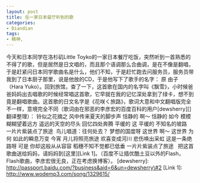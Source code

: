 ```yaml
---
layout: post
title: 在一家日本餐厅听到的歌
categories:
- Diandian
tags:
- 精神, 
---
```

今天和日本同学在洛杉矶Little Toyko的一家日本餐厅吃饭，突然听到一首熟悉的不得了的歌，但是居然是日文唱的，而且那个语调那么合曲调，是在不像是翻唱，于是赶紧问日本同学歌曲名是什么，他们不知，于是赶忙跑去问服务员，服务员带我到了日本厨子那里，说是他放的CD，于是他写下了歌手的名字： 原 由子 （Hara Yuko）。回到旅馆，查了一下，这首歌在国内的名字叫《飘雪》，小时候爸爸妈妈出去唱歌的时候经常唱这首歌，它早就在我的记忆深处拿到了绿卡，想不到竟是翻唱歌曲。这首歌的日文名字是《花咲く旅路》，歌词大意和中文翻唱版完全不一样，意境完全不同（歌词由在邪恶的李彦宏的百度百科的用户\[dewsherry\]\[\]翻译整理）： 铃似之花摘之 风中传来夏天的脚步声 恬静的 啊～ 恬静的 如今 模模糊糊望着远方 遥远的天空的尽头 回忆四处奔腾 平缓的 这 平缓的 不知名的坡路  一片片紫装点了旅途  鸟儿唱道：往何处去？ 梦想的国度呀 这世界 啊～ 这世界 为何 如此的瞬息万变 今宵 月儿将照亮旅途 欢喜变成河川 悲伤唤出采虹 这是一条绝路呀 可是 你却这般从从容容 稻穗不知不觉都已低垂 一片片紫装点了旅途   把这首歌曲送给妈妈，请妈妈到\[这里\]\[Link 1\]。（百度不让插优酷土豆以外的Flash，Flash歌曲，李彦宏很无良，正在考虑换博客）。 \[dewsherry\]: http://passport.baidu.com/?business&aid=6&un=dewsherry\#2 \[Link 1\]: http://www.wodemp3.com/song/1329615/